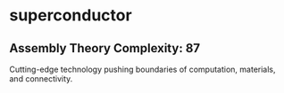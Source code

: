 # superconductor

## Assembly Theory Complexity: 87
Cutting-edge technology pushing boundaries of computation, materials, and connectivity.
